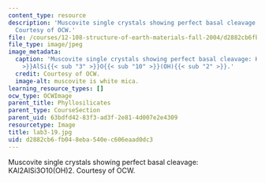 ```yaml
---
content_type: resource
description: 'Muscovite single crystals showing perfect basal cleavage: KAl2AlSi3O10(OH)2.
  Courtesy of OCW.'
file: /courses/12-108-structure-of-earth-materials-fall-2004/d2882cb6fb048eba540ec606eaad0dc3_lab3-19.jpg
file_type: image/jpeg
image_metadata:
  caption: 'Muscovite single crystals showing perfect basal cleavage: KAl{{< sub "2"
    >}}AlSi{{< sub "3" >}}O{{< sub "10" >}}(OH){{< sub "2" >}}.'
  credit: Courtesy of OCW.
  image-alt: muscovite is white mica.
learning_resource_types: []
ocw_type: OCWImage
parent_title: Phyllosilicates
parent_type: CourseSection
parent_uid: 63bdfd42-83f3-ad3f-2e81-4d007e2e4309
resourcetype: Image
title: lab3-19.jpg
uid: d2882cb6-fb04-8eba-540e-c606eaad0dc3
---
```

Muscovite single crystals showing perfect basal cleavage: KAl2AlSi3O10(OH)2. Courtesy of OCW.

